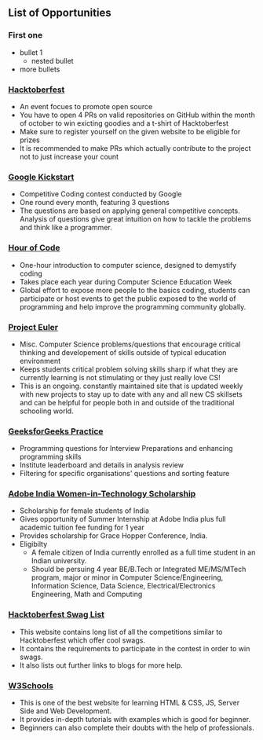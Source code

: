 ## List of Opportunities 

### First one
  - bullet 1 
    - nested bullet
  - more bullets

### [Hacktoberfest](https://hacktoberfest.digitalocean.com/)
  - An event focues to promote open source
  - You have to open 4 PRs on valid repositories on GitHub within the month of october to win exicting goodies and a t-shirt of Hacktoberfest
  - Make sure to register yourself on the given website to be eligible for prizes 
  - It is recommended to make PRs which actually contribute to the project not to just increase your count

### [Google Kickstart](https://codingcompetitions.withgoogle.com/kickstart/)
  - Competitive Coding contest conducted by Google
  - One round every month, featuring 3 questions 
  - The questions are based on applying general competitive concepts. Analysis of questions give great intuition on how to tackle the problems and think like a programmer. 
  
  ### [Hour of Code](https://hourofcode.com/)
  - One-hour introduction to computer science, designed to demystify coding
  - Takes place each year during Computer Science Education Week
  - Global effort to expose more people to the basics coding, students can participate or host events to get the public exposed to the world of programming and help improve the programming community globally. 

### [Project Euler](https://projecteuler.net/)
  - Misc. Computer Science problems/questions that encourage critical thinking and developement of skills outside of typical education environment
  - Keeps students critical problem solving skills sharp if what they are currently learning is not stimulating or they just really love CS!
  - This is an ongoing. constantly maintained site that is updated weekly with new projects to stay up to date with any and all new CS skillsets and can be helpful for people both in and outside of the traditional schooling world.
  
### [GeeksforGeeks Practice](https://practice.geeksforgeeks.org/)
  - Programming questions for Interview Preparations and enhancing programming skills
  - Institute leaderboard and details in analysis review
  - Filtering for specific organisations' questions and sorting feature
  
### [Adobe India Women-in-Technology Scholarship](https://research.adobe.com/adobe-india-women-in-technology-scholarship/)
  - Scholarship for female students of India
  - Gives opportunity of Summer Internship at Adobe India plus full academic tuition fee funding for 1 year
  - Provides scholarship for Grace Hopper Conference, India.
  - Eligibilty
      - A female citizen of India currently enrolled as a full time student in an Indian university.
      - Should be persuing 4 year BE/B.Tech or Integrated ME/MS/MTech program, major or minor in Computer Science/Engineering, Information Science, Data Science, Electrical/Electronics Engineering, Math and Computing
  
### [Hacktoberfest Swag List](https://hacktoberfestswaglist.com/)
  - This website contains long list of all the competitions similar to Hacktoberfest which offer cool swags.
  - It contains the requirements to participate in the contest in order to win swags.
  - It also lists out further links to blogs for more help.
  
### [W3Schools](https://www.w3schools.com/)
  - This is one of the best website for learning HTML & CSS, JS, Server Side and Web Development.
  - It provides in-depth tutorials with examples which is good for beginner.
  - Beginners can also complete their doubts with the help of professionals.

